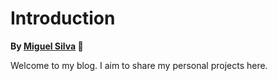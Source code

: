 # Introduction

**By [Miguel Silva](https://miguelsilva.netlify.app/) 🚀**

Welcome to my blog. I aim to share my personal projects here.

```{tableofcontents}
```

